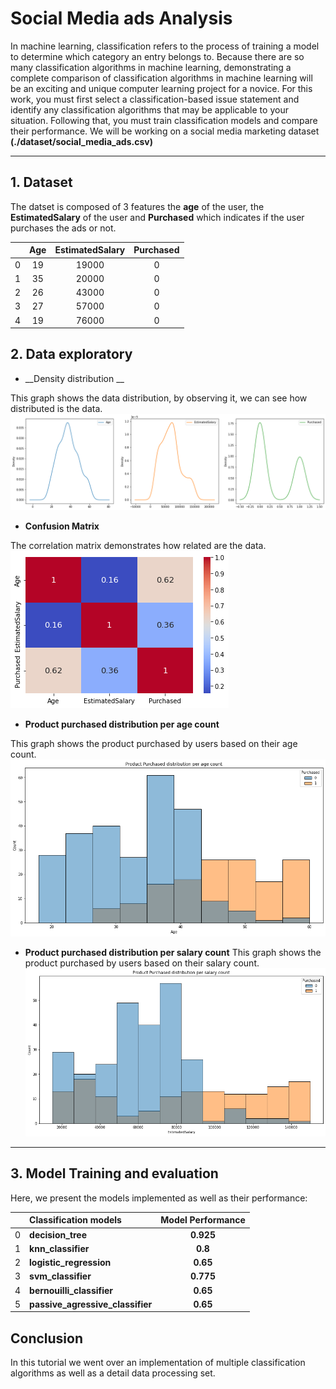 # **Social Media ads Analysis**
In machine learning, classification refers to the process of training a model to determine which category an entry belongs to. Because there are so many classification algorithms in machine learning, demonstrating a complete comparison of classification algorithms in machine learning will be an exciting and unique computer learning project for a novice. For this work, you must first select a classification-based issue statement and identify any classification algorithms that may be applicable to your situation. Following that, you must train classification models and compare their performance. We will be working on a social media marketing dataset __(./dataset/social_media_ads.csv)__

---
## __1. Dataset__
The datset is composed of 3 features the __age__ of the user, 
the __EstimatedSalary__ of the user and __Purchased__ which indicates
if the user purchases the ads or not.

|    |   Age |   EstimatedSalary |   Purchased |
|---:|:------:|:------------------:|:------------:|
|  0 |    19 |             19000 |           0 |
|  1 |    35 |             20000 |           0 |
|  2 |    26 |             43000 |           0 |
|  3 |    27 |             57000 |           0 |
|  4 |    19 |             76000 |           0 |

## __2. Data exploratory__

- __Density distribution __

This graph shows the data distribution, by observing it, we can see how
distributed is the data. 
![](./analysis_graph/1.png)

- __Confusion Matrix__

The correlation matrix demonstrates how related are the data.
![](./analysis_graph/2.png)

- __Product purchased distribution per age count__

This graph shows the product purchased by users based on their age count.
![](./analysis_graph/3.png)

- __Product purchased distribution per salary count__
This graph shows the product purchased by users based on their salary count.
![](./analysis_graph/4.png)

---
## __3. Model Training and evaluation__

Here, we present the models implemented as well as their performance:

|    | **Classification models**        |   **Model Performance** |
|---:|:-----------------------------|:--------------------:|
|  0 | __decision_tree__                |               __0.925__ |
|  1 | __knn_classifier__               |               __0.8__   |
|  2 | __logistic_regression__          |               __0.65__  |
|  3 | __svm_classifier__               |               __0.775__ |
|  4 | __bernouilli_classifier__        |               __0.65__  |
|  5 | __passive_agressive_classifier__ |               __0.65__ |

## __Conclusion__
In this tutorial we went over an implementation of multiple 
classification algorithms as well as a detail data processing
set.
